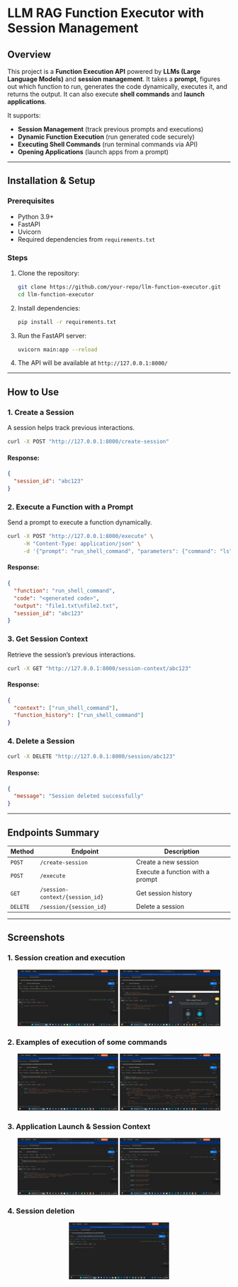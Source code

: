 # LLM RAG Function Executor with Session Management

## Overview
This project is a **Function Execution API** powered by **LLMs (Large Language Models)** and **session management**. It takes a **prompt**, figures out which function to run, generates the code dynamically, executes it, and returns the output. It can also execute **shell commands** and **launch applications**.

It supports:
- **Session Management** (track previous prompts and executions)
- **Dynamic Function Execution** (run generated code securely)
- **Executing Shell Commands** (run terminal commands via API)
- **Opening Applications** (launch apps from a prompt)

---

## Installation & Setup
### Prerequisites
- Python 3.9+
- FastAPI
- Uvicorn
- Required dependencies from `requirements.txt`

### Steps
1. Clone the repository:
   ```sh
   git clone https://github.com/your-repo/llm-function-executor.git
   cd llm-function-executor
   ```
2. Install dependencies:
   ```sh
   pip install -r requirements.txt
   ```
3. Run the FastAPI server:
   ```sh
   uvicorn main:app --reload
   ```
4. The API will be available at `http://127.0.0.1:8000/`

---

## How to Use
### 1. Create a Session
A session helps track previous interactions.
```sh
curl -X POST "http://127.0.0.1:8000/create-session"
```
#### Response:
```json
{
  "session_id": "abc123"
}
```

### 2. Execute a Function with a Prompt
Send a prompt to execute a function dynamically.
```sh
curl -X POST "http://127.0.0.1:8000/execute" \
     -H "Content-Type: application/json" \
     -d '{"prompt": "run_shell_command", "parameters": {"command": "ls"}}'
```
#### Response:
```json
{
  "function": "run_shell_command",
  "code": "<generated code>",
  "output": "file1.txt\nfile2.txt",
  "session_id": "abc123"
}
```

### 3. Get Session Context
Retrieve the session’s previous interactions.
```sh
curl -X GET "http://127.0.0.1:8000/session-context/abc123"
```
#### Response:
```json
{
  "context": ["run_shell_command"],
  "function_history": ["run_shell_command"]
}
```

### 4. Delete a Session
```sh
curl -X DELETE "http://127.0.0.1:8000/session/abc123"
```
#### Response:
```json
{
  "message": "Session deleted successfully"
}
```

---

## Endpoints Summary
| Method | Endpoint | Description |
|--------|----------|-------------|
| `POST` | `/create-session` | Create a new session |
| `POST` | `/execute` | Execute a function with a prompt |
| `GET` | `/session-context/{session_id}` | Get session history |
| `DELETE` | `/session/{session_id}` | Delete a session |

---

## Screenshots

### 1. Session creation and execution 
<div align="center">
  <img src="./ss/Screenshot_1.png" alt="Execution Example" width="45%">
  <img src="./ss/Screenshot_2.png" alt="Session Creation" width="45%">
</div>

### 2. Examples of execution of some commands 
<div align="center">
  <img src="./ss/Screenshot_3.png" alt="Function Execution" width="45%">
  <img src="./ss/Screenshot_4.png" alt="Shell Command" width="45%">
</div>

### 3. Application Launch & Session Context  
<div align="center">
  <img src="./ss/Screenshot_5.png" alt="Application Launch" width="45%">
  <img src="./ss/Screenshot_6.png" alt="Session Context" width="45%">
</div>

### 4. Session deletion 
<div align="center">
  <img src="./ss/Screenshot_7.png" alt="Health Check" width="45%">
</div>
